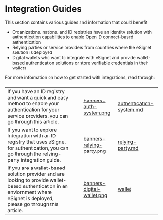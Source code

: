 # Integration Guides

This section contains various guides and information that could benefit

* Organizations, nations, and ID registries have an identity solution with authentication capabilities to enable Open ID connect-based authentication
* Relying parties or service providers from countries where the eSignet solution is deployed
* Digital wallets who want to integrate with eSignet and provide wallet-based authentication solutions or store verifiable credentials in their wallets

For more information on how to get started with integrations, read through:

<table data-card-size="large" data-view="cards"><thead><tr><th></th><th data-hidden></th><th data-hidden></th><th data-hidden data-card-cover data-type="files"></th><th data-hidden data-card-target data-type="content-ref"></th></tr></thead><tbody><tr><td>If you have an ID registry and want a quick and easy method to enable your authentication for your service providers, you can go through this article.</td><td></td><td></td><td><a href="../.gitbook/assets/banners-auth-system.png">banners-auth-system.png</a></td><td><a href="authentication-system.md">authentication-system.md</a></td></tr><tr><td>If you want to explore integration with an ID registry that uses eSignet for authentication, you can go through the relying-party integration guide.</td><td></td><td></td><td><a href="../.gitbook/assets/banners-relying-party.png">banners-relying-party.png</a></td><td><a href="relying-party.md">relying-party.md</a></td></tr><tr><td>If you are a wallet-based solution provider and are looking to provide wallet-based authentication in an enviornment where eSignet is deployed, please go through this article.</td><td></td><td></td><td><a href="../.gitbook/assets/banners-digital-wallet.png">banners-digital-wallet.png</a></td><td><a href="wallet/">wallet</a></td></tr></tbody></table>
